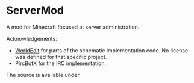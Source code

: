 ServerMod
=========

A mod for Minecraft focused at server administration.

Acknowledgements:
* [WorldEdit](http://github.com/sk89q/worldedit) for parts of the schematic implementation code. No license was defined for that specific project.
* [PircBotX](http://code.google.com/p/pircbotx) for the IRC implementation.

The source is available under 